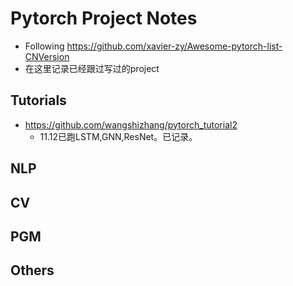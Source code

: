 # Pytorch Project Notes
- Following https://github.com/xavier-zy/Awesome-pytorch-list-CNVersion
- 在这里记录已经跟过写过的project
## Tutorials
- https://github.com/wangshizhang/pytorch_tutorial2
  - 11.12已跑LSTM,GNN,ResNet。已记录。
## NLP
## CV
## PGM
## Others
